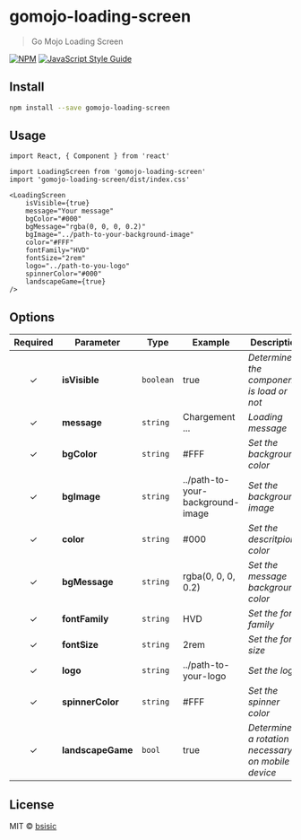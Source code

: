 # gomojo-loading-screen

> Go Mojo Loading Screen

[![NPM](https://img.shields.io/npm/v/gomojo-loading-screen.svg)](https://www.npmjs.com/package/gomojo-loading-screen) [![JavaScript Style Guide](https://img.shields.io/badge/code_style-standard-brightgreen.svg)](https://standardjs.com)

## Install

```bash
npm install --save gomojo-loading-screen
```

## Usage

```tsx
import React, { Component } from 'react'

import LoadingScreen from 'gomojo-loading-screen'
import 'gomojo-loading-screen/dist/index.css'

<LoadingScreen
	isVisible={true}
	message="Your message"
	bgColor="#000"
	bgMessage="rgba(0, 0, 0, 0.2)"
	bgImage="../path-to-your-background-image"
	color="#FFF"
	fontFamily="HVD"
	fontSize="2rem"
	logo="../path-to-you-logo"
	spinnerColor="#000"
	landscapeGame={true}
/>
```

## Options

| Required | Parameter         | Type      | Example                          | Description                                             |
| :------: | ----------------- | --------- | -------------------------------- | ------------------------------------------------------- |
| &#10003; | **isVisible**     | `boolean` | true                             | *Determine if the component is load or not*             |
| &#10003; | **message**       | `string`  | Chargement ...                   | *Loading message*                                       |
| &#10003; | **bgColor**       | `string`  | #FFF                             | *Set the background color*                              |
| &#10003; | **bgImage**       | `string`  | ../path-to-your-background-image | *Set the background image*                              |
| &#10003; | **color**         | `string`  | #000                             | *Set the descritpion's color*                           |
| &#10003; | **bgMessage**     | `string`  | rgba(0, 0, 0, 0.2)               | *Set the message background color*                           |
| &#10003; | **fontFamily**    | `string`  | HVD                              | *Set the font family*                                   |
| &#10003; | **fontSize**      | `string`  | 2rem                             | *Set the font size*                                     |
| &#10003; | **logo**          | `string`  | ../path-to-your-logo             | *Set the logo*                                          |
| &#10003; | **spinnerColor**  | `string`  | #FFF                             | *Set the spinner color*                                 |
| &#10003; | **landscapeGame** | `bool`    | true                             | *Determine if a rotation is necessary on mobile device* |

## License

MIT © [bsisic](https://github.com/bsisic)
